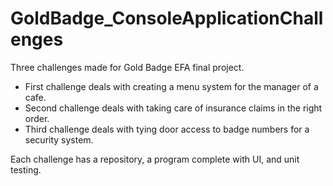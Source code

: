 # GoldBadge_ConsoleApplicationChallenges

Three challenges made for Gold Badge EFA final project.

* First challenge deals with creating a menu system for the manager of a cafe.
* Second challenge deals with taking care of insurance claims in the right order.
* Third challenge deals with tying door access to badge numbers for a security system.

Each challenge has a repository, a program complete with UI, and unit testing.
